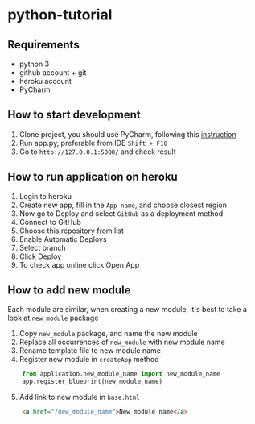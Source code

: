 # python-tutorial

## Requirements
- python 3
- github account + git
- heroku account
- PyCharm

## How to start development
1. Clone project, you should use PyCharm, following this [instruction](https://www.jetbrains.com/help/pycharm/set-up-a-git-repository.html#clone-repo)
2. Run app.py, preferable from IDE `Shift + F10`
3. Go to `http://127.0.0.1:5000/` and check result

## How to run application on heroku
1. Login to heroku
2. Create new app, fill in the `App name`, and choose closest region
3. Now go to Deploy and select `GitHub` as a deployment method
4. Connect to GitHub
5. Choose this repository from list
6. Enable Automatic Deploys
7. Select branch
8. Click Deploy
9. To check app online click Open App

## How to add new module
Each module are similar, when creating a new module, it's best to take a look at `new_module` package
1. Copy `new_module` package, and name the new module
2. Replace all occurrences of `new_module` with new module name
3. Rename template file to new module name
4. Register new module in `createApp` method
```python
    from application.new_module_name import new_module_name
    app.register_blueprint(new_module_name)
``` 
5. Add link to new module in `base.html`
```html
    <a href="/new_module_name">New module name</a>
```
